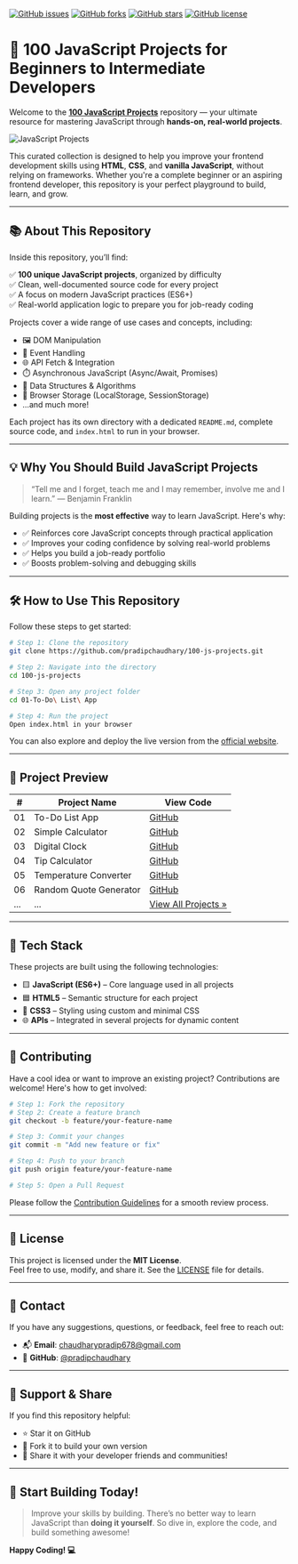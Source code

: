 


[![GitHub issues](https://img.shields.io/github/issues/pradipchaudhary/100-js-projects)](https://github.com/pradipchaudhary/100-js-projects/issues)
[![GitHub forks](https://img.shields.io/github/forks/pradipchaudhary/100-js-projects)](https://github.com/pradipchaudhary/100-js-projects/network)
[![GitHub stars](https://img.shields.io/github/stars/pradipchaudhary/100-js-projects)](https://github.com/pradipchaudhary/100-js-projects/stargazers)
[![GitHub license](https://img.shields.io/github/license/pradipchaudhary/100-js-projects)](https://github.com/pradipchaudhary/100-js-projects/blob/main/LICENSE)

# 🚀 100 JavaScript Projects for Beginners to Intermediate Developers

Welcome to the **[100 JavaScript Projects](https://100-javascript-projects.vercel.app//)** repository — your ultimate resource for mastering JavaScript through **hands-on, real-world projects**.

![JavaScript Projects](./screenshot.png)

This curated collection is designed to help you improve your frontend development skills using **HTML**, **CSS**, and **vanilla JavaScript**, without relying on frameworks. Whether you're a complete beginner or an aspiring frontend developer, this repository is your perfect playground to build, learn, and grow.

---

## 📚 About This Repository

Inside this repository, you’ll find:

✅ **100 unique JavaScript projects**, organized by difficulty  
✅ Clean, well-documented source code for every project  
✅ A focus on modern JavaScript practices (ES6+)  
✅ Real-world application logic to prepare you for job-ready coding  

Projects cover a wide range of use cases and concepts, including:

- 🖼️ DOM Manipulation
- 🎯 Event Handling
- 🌐 API Fetch & Integration
- ⏱️ Asynchronous JavaScript (Async/Await, Promises)
- 🧠 Data Structures & Algorithms
- 💾 Browser Storage (LocalStorage, SessionStorage)
- ...and much more!

Each project has its own directory with a dedicated `README.md`, complete source code, and `index.html` to run in your browser.

---

## 💡 Why You Should Build JavaScript Projects

> “Tell me and I forget, teach me and I may remember, involve me and I learn.” — Benjamin Franklin

Building projects is the **most effective** way to learn JavaScript. Here's why:

- ✅ Reinforces core JavaScript concepts through practical application
- ✅ Improves your coding confidence by solving real-world problems
- ✅ Helps you build a job-ready portfolio
- ✅ Boosts problem-solving and debugging skills

---

## 🛠️ How to Use This Repository

Follow these steps to get started:

```bash
# Step 1: Clone the repository
git clone https://github.com/pradipchaudhary/100-js-projects.git

# Step 2: Navigate into the directory
cd 100-js-projects

# Step 3: Open any project folder
cd 01-To-Do\ List\ App

# Step 4: Run the project
Open index.html in your browser
```

You can also explore and deploy the live version from the [official website](https://100-javascript-projects.vercel.app//).

---

## 📝 Project Preview

| #   | Project Name            | View Code                                                                                         |
| --- | ----------------------- | -------------------------------------------------------------------------------------------------- |
| 01  | To-Do List App          | [GitHub](https://github.com/pradipchaudhary/100-js-projects/tree/master/01-To-Do%20List%20App)   |
| 02  | Simple Calculator       | [GitHub](https://github.com/pradipchaudhary/100-js-projects/simple-calculator)                   |
| 03  | Digital Clock           | [GitHub](https://github.com/pradipchaudhary/100-js-projects/digital-clock)                       |
| 04  | Tip Calculator          | [GitHub](https://github.com/pradipchaudhary/100-js-projects/tip-calculator)                      |
| 05  | Temperature Converter   | [GitHub](https://github.com/pradipchaudhary/100-js-projects/temperature-converter)               |
| 06  | Random Quote Generator  | [GitHub](https://github.com/pradipchaudhary/100-js-projects/random-quote-generator)              |
| ... | ...                     | [View All Projects »](https://github.com/pradipchaudhary/100-js-projects)                        |

---

## 🧰 Tech Stack

These projects are built using the following technologies:

- 🟨 **JavaScript (ES6+)** – Core language used in all projects
- 🟦 **HTML5** – Semantic structure for each project
- 🎨 **CSS3** – Styling using custom and minimal CSS
- 🌐 **APIs** – Integrated in several projects for dynamic content

---

## 🤝 Contributing

Have a cool idea or want to improve an existing project? Contributions are welcome! Here's how to get involved:

```bash
# Step 1: Fork the repository
# Step 2: Create a feature branch
git checkout -b feature/your-feature-name

# Step 3: Commit your changes
git commit -m "Add new feature or fix"

# Step 4: Push to your branch
git push origin feature/your-feature-name

# Step 5: Open a Pull Request
```

Please follow the [Contribution Guidelines](CONTRIBUTING.md) for a smooth review process.

---

## 📄 License

This project is licensed under the **MIT License**.  
Feel free to use, modify, and share it. See the [LICENSE](LICENSE) file for details.

---

## 📢 Contact

If you have any suggestions, questions, or feedback, feel free to reach out:

- 📬 **Email**: [chaudharypradip678@gmail.com](mailto:chaudharypradip678@gmail.com)  
- 💼 **GitHub**: [@pradipchaudhary](https://github.com/pradipchaudhary)

---

## 🌟 Support & Share

If you find this repository helpful:

- ⭐ Star it on GitHub  
- 🍴 Fork it to build your own version  
- 📣 Share it with your developer friends and communities!

---

## 🚀 Start Building Today!

> Improve your skills by building. There’s no better way to learn JavaScript than **doing it yourself**. So dive in, explore the code, and build something awesome!

**Happy Coding! 💻**
